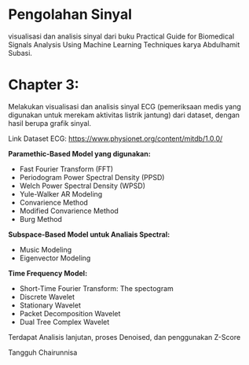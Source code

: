# Pengolahan Sinyal
visualisasi dan analisis sinyal dari buku Practical Guide for Biomedical Signals Analysis Using Machine Learning Techniques karya Abdulhamit Subasi.

# Chapter 3:
Melakukan visualisasi dan analisis sinyal ECG (pemeriksaan medis yang digunakan untuk merekam aktivitas listrik jantung) dari dataset, dengan hasil berupa grafik sinyal.

Link Dataset ECG: https://www.physionet.org/content/mitdb/1.0.0/

**Paramethic-Based Model yang digunakan:**
- Fast Fourier Transform (FFT)
- Periodogram Power Spectral Density (PPSD)
- Welch Power Spectral Density (WPSD)
- Yule-Walker AR Modeling
- Convarience Method
- Modified Convarience Method
- Burg Method

**Subspace-Based Model untuk Analiais Spectral:**
- Music Modeling
- Eigenvector Modeling

**Time Frequency Model:**
- Short-Time Fourier Transform: The spectogram
- Discrete Wavelet
- Stationary Wavelet
- Packet Decomposition Wavelet
- Dual Tree Complex Wavelet

Terdapat Analisis lanjutan, proses Denoised, dan penggunakan Z-Score

Tangguh Chairunnisa
